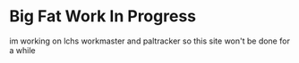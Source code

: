 # Big Fat Work In Progress
im working on lchs workmaster and paltracker so this site won't be done for a while
